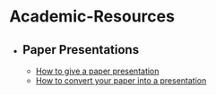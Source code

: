 # Academic-Resources

* ## Paper Presentations
  * [How to give a paper presentation](https://ocw.mit.edu/courses/brain-and-cognitive-sciences/9-916-the-neural-basis-of-visual-object-recognition-in-monkeys-and-humans-spring-2005/assignments/how_to_pres_pap.pdf)
  * [How to convert your paper into a presentation](https://twp.duke.edu/sites/twp.duke.edu/files/file-attachments/paper-to-talk.original.pdf)
